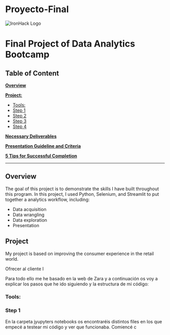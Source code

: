 # Proyecto-Final
![IronHack Logo](https://s3-eu-west-1.amazonaws.com/ih-materials/uploads/upload_d5c5793015fec3be28a63c4fa3dd4d55.png)

# Final Project of Data Analytics Bootcamp

## Table of Content

**[Overview](#overview)**

**[Project:](#project:)**

* [Tools:](#Tools:)
* [Step 1](#step-1)
* [Step 2](#step-2)
* [Step 3](#step-3)
* [Step 4](#step-4)

**[Necessary Deliverables](#necessary-deliverables)**

**[Presentation Guideline and Criteria](#presentation-guideline-and-criteria)**

**[5 Tips for Successful Completion](#5-tips-for-successful-completion)**

---
## Overview

The goal of this project is to demonstrate the skills I have built throughout this program. In this project, I used Python, Selenium, and Streamlit to put together a analytics workflow, including:

* Data acquisition
* Data wrangling
* Data exploration 
* Presentation 

## Project

My project is based on improving the consumer experience in the retail world.

Ofrecer al cliente l

Para todo ello me he basado en la web de Zara y a continuación os voy a explicar los pasos que he ido siguiendo y la estructura de mi código:

### Tools: 
####  

### Step 1
En la carpeta jyupyters notebooks os encontraréis distintos files en los que empecé a testear mi código y ver que funcionaba. Comiencé c


